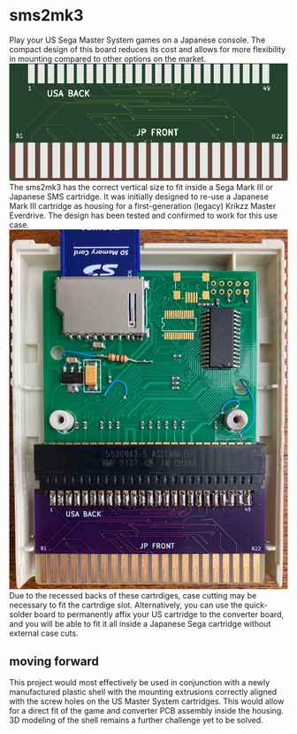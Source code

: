 # sms2mk3

Play your US Sega Master System games on a Japanese console. 
The compact design of this board reduces its cost and allows for more flexibility in mounting compared to other options on the market.
![front](pcbfront.png)
The sms2mk3 has the correct vertical size to fit inside a Sega Mark III or Japanese SMS cartridge. It was initially designed to re-use a Japanese Mark III cartridge as housing for a first-generation (legacy) Krikzz Master Everdrive. The design has been tested and confirmed to work for this use case.
![mounted in housing](everdrive.jpg)
Due to the recessed backs of these cartrdiges, case cutting may be necessary to fit the cartrdige slot. Alternatively, you can use the quick-solder board to permanently affix your US cartridge to the converter board, and you will be able to fit it all inside a Japanese Sega cartridge without external case cuts.

## moving forward

This project would most effectively be used in conjunction with a newly manufactured plastic shell with the mounting extrusions correctly aligned with the screw holes on the US Master System cartridges. This would allow for a direct fit of the game and converter PCB assembly inside the housing. 3D modeling of the shell remains a further challenge yet to be solved.
